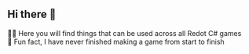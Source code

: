 ## Hi there 👋

🙋‍♀️ Here you will find things that can be used across all Redot C# games  
🍿 Fun fact, I have never finished making a game from start to finish
